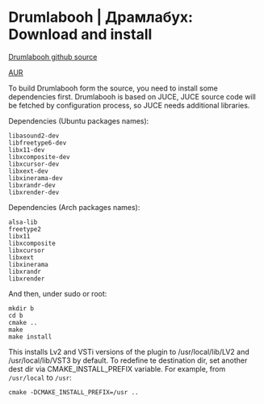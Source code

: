 # Drumlabooh | Драмлабух: Download and install

[Drumlabooh github source](https://github.com/psemiletov/drumlabooh)

[AUR](https://aur.archlinux.org/packages/drumlabooh)

To build Drumlabooh form the source, you need to install some dependencies first. Drumlabooh is based on JUCE, JUCE source code will be fetched by configuration process, so JUCE needs additional libraries.

Dependencies (Ubuntu packages names):

```
libasound2-dev
libfreetype6-dev
libx11-dev
libxcomposite-dev
libxcursor-dev
libxext-dev
libxinerama-dev
libxrandr-dev
libxrender-dev
```

Dependencies (Arch packages names):

```
alsa-lib
freetype2
libx11
libxcomposite
libxcursor
libxext
libxinerama
libxrandr
libxrender
```


And then, under sudo or root:


```
mkdir b
cd b
cmake ..
make
make install
```

This installs Lv2 and VSTi versions of the plugin to /usr/local/lib/LV2 and /usr/local/lib/VST3 by default. To redefine te destination dir, set another dest dir via CMAKE_INSTALL_PREFIX variable. For example, from ```/usr/local``` to ```/usr```:

```cmake -DCMAKE_INSTALL_PREFIX=/usr ..```


